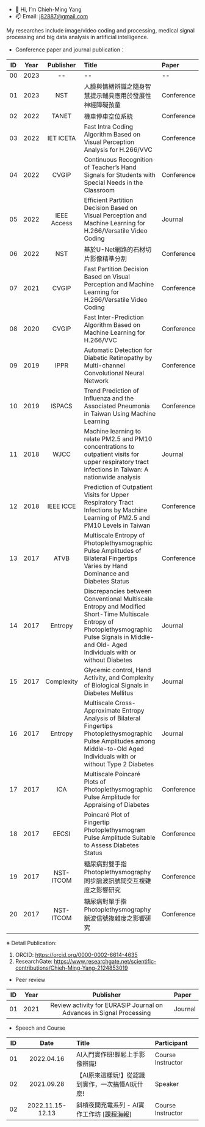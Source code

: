 - 👋 Hi, I’m Chieh-Ming Yang
- 📫 Email: j82887@gmail.com

My researches include image/video coding and processing, medical signal processing and big data analysis in artificial intelligence.
- Conference paper and journal publication：

| ID | Year | Publisher | Title | Paper |
| :----: | :----: | :----: | :---- | :---- | 
| 00 | 2023 | -- | --| --|
| 01 | 2023 | NST | 人臉與情緒辨識之隨身智慧提示輔具應用於發展性神經障礙孩童 | Conference |
| 02 | 2022 | TANET | 機車停車空位系統 | Conference |
| 03 | 2022 | IET ICETA | Fast Intra Coding Algorithm Based on Visual Perception Analysis for H.266/VVC | Conference |
| 04 | 2022 | CVGIP | Continuous Recognition of Teacher’s Hand Signals for Students with Special Needs in the Classroom | Conference |
| 05 | 2022 | IEEE Access | Efficient Partition Decision Based on Visual Perception and Machine Learning for H.266/Versatile Video Coding | Journal |
| 06 | 2022 | NST | 基於U-Net網路的石材切片影像精準分割 | Conference |
| 07 | 2021 | CVGIP | Fast Partition Decision Based on Visual Perception and Machine Learning for H.266/Versatile Video Coding | Conference |
| 08 | 2020 | CVGIP | Fast Inter-Prediction Algorithm Based on Machine Learning for H.266/VVC | Conference |
| 09 | 2019 | IPPR | Automatic Detection for Diabetic Retinopathy by Multi-channel Convolutional Neural Network | Conference |
| 10 | 2019 | ISPACS | Trend Prediction of Influenza and the Associated Pneumonia in Taiwan Using Machine Learning | Conference |
| 11 | 2018 | WJCC | Machine learning to relate PM2.5 and PM10 concentrations to outpatient visits for upper respiratory tract infections in Taiwan: A nationwide analysis | Journal |
| 12 | 2018 | IEEE ICCE | Prediction of Outpatient Visits for Upper Respiratory Tract Infections by Machine Learning of PM2.5 and PM10 Levels in Taiwan | Conference |
| 13 | 2017 | ATVB | Multiscale Entropy of Photoplethysmographic Pulse Amplitudes of Bilateral Fingertips Varies by Hand Dominance and Diabetes Status | Conference |
| 14 | 2017 | Entropy | Discrepancies between Conventional Multiscale Entropy and Modified Short-Time Multiscale Entropy of Photoplethysmographic Pulse Signals in Middle- and Old- Aged Individuals with or without Diabetes | Journal |
| 15 | 2017 | Complexity | Glycemic control, Hand Activity, and Complexity of Biological Signals in Diabetes Mellitus | Journal |
| 16 | 2017 | Entropy | Multiscale Cross-Approximate Entropy Analysis of Bilateral Fingertips Photoplethysmographic Pulse Amplitudes among Middle-to-Old Aged Individuals with or without Type 2 Diabetes | Journal |
| 17 | 2017 | ICA | Multiscale Poincaré Plots of Photoplethysmographic Pulse Amplitude for Appraising of Diabetes | Conference |
| 18 | 2017 | EECSI | Poincaré Plot of Fingertip Photoplethysmogram Pulse Amplitude Suitable to Assess Diabetes Status | Conference |
| 19 | 2017 | NST-ITCOM | 糖尿病對雙手指Photoplethysmography同步脈波訊號間交互複雜度之影響研究 | Conference |
| 20 | 2017 | NST-ITCOM | 糖尿病對單手指Photoplethysmography脈波信號複雜度之影響研究 | Conference |

※ Detail Publication: 
1. ORCID: https://orcid.org/0000-0002-6614-4635
2. ResearchGate: https://www.researchgate.net/scientific-contributions/Chieh-Ming-Yang-2124853019


- Peer review

| ID | Year | Publisher | Paper |
| :----: | :----: | :----: | :---- | 
| 01 | 2021 | Review activity for EURASIP Journal on Advances in Signal Processing | Journal |

- Speech and Course

| ID | Date | Title | Participant |
| :----: | :----: | :---- | :---- | 
| 01 | 2022.04.16 | AI入門實作班!輕鬆上手影像辨識! | Course Instructor |
| 02 | 2021.09.28 | 【AI原來這樣玩!】從認識到實作，一次搞懂AI玩什麼! | Speaker |
| 02 | 2022.11.15-12.13 | 斜槓夜間充電系列 - AI實作工作坊 [[課程海報]](https://eaiot.ndhu.edu.tw/var/file/194/1194/pictures/671/m/mczh-tw800x800_large35663_706373101632.jpg) | Course Instructor |
